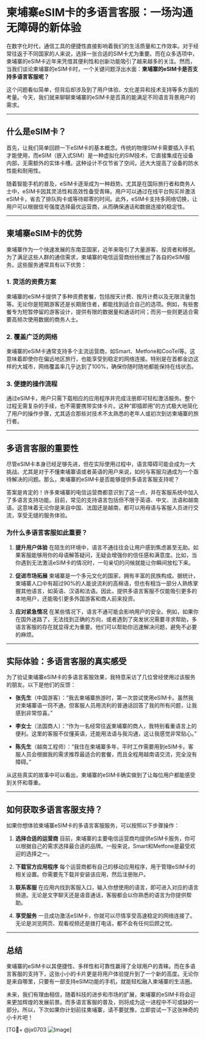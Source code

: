 # 柬埔寨eSIM卡的多语言客服：一场沟通无障碍的新体验

在数字化时代，通信工具的便捷性直接影响着我们的生活质量和工作效率。对于经常往返于不同国家的人来说，选择一张合适的SIM卡尤为重要。而在众多选项中，柬埔寨的eSIM卡近年来凭借其便利性和创新功能吸引了越来越多的关注。然而，当我们谈论柬埔寨的eSIM卡时，一个关键问题浮出水面：**柬埔寨的eSIM卡是否支持多语言客服呢？**

这个问题看似简单，但背后却涉及到了用户体验、文化差异和技术支持等多方面的考量。今天，我们就来聊聊柬埔寨的eSIM卡是否真的能满足不同语言背景用户的需求。

---

## 什么是eSIM卡？

首先，让我们简单回顾一下eSIM卡的基本概念。传统的物理SIM卡需要插入手机才能使用，而eSIM（嵌入式SIM）是一种虚拟化的SIM技术，它直接集成在设备内部，无需额外的实体卡槽。这种设计不仅节省了空间，还大大提高了设备的防水性能和耐用性。

随着智能手机的普及，eSIM卡逐渐成为一种趋势。尤其是在国际旅行者和商务人士中，eSIM卡因其灵活性和高效性备受青睐。用户可以通过在线平台购买并激活eSIM卡，省去了排队购卡或等待邮寄的时间。此外，eSIM卡支持多网络切换，让用户可以根据信号强度选择最优运营商，从而确保通话和数据连接的稳定性。

---

## 柬埔寨eSIM卡的优势

柬埔寨作为一个快速发展的东南亚国家，近年来吸引了大量游客、投资者和移民。为了满足这些人群的通信需求，柬埔寨的电信运营商纷纷推出了各自的eSIM服务。这些服务通常具有以下优势：

### 1. **灵活的资费方案**
柬埔寨的eSIM卡提供了多种资费套餐，包括按天计费、按月计费以及无限流量包等。无论你是短期游客还是长期居住者，都能找到适合自己的选项。例如，有些套餐专为短暂停留的游客设计，提供有限的数据量和通话时间；而另一些则更适合需要高频次使用数据的商务人士。

### 2. **覆盖广泛的网络**
柬埔寨的eSIM卡通常支持多个主流运营商，如Smart、Metfone和CooTel等。这意味着即使你在偏远地区旅行，也能享受到稳定的网络连接。特别是在首都金边这样的大城市，网络覆盖率几乎达到了100%，确保你随时随地都能保持在线状态。

### 3. **便捷的操作流程**
通过eSIM卡，用户只需下载相应的应用程序并完成注册即可轻松激活服务。整个过程无需复杂的手续，也不需要携带实体卡片。这种“即插即用”的方式极大地简化了用户的操作步骤，尤其适合那些对技术不太熟悉的老年人或初次到访柬埔寨的旅行者。

---

## 多语言客服的重要性

尽管eSIM卡本身已经足够先进，但在实际使用过程中，语言障碍可能会成为一大挑战。尤其是对于不懂柬埔寨语或者英语的用户来说，如何与客服沟通成为一个亟待解决的问题。那么，柬埔寨的eSIM卡是否能够提供多语言客服支持呢？

答案是肯定的！许多柬埔寨的电信运营商都意识到了这一点，并在客服系统中加入了多语言支持功能。目前，常见的支持语言包括但不限于英语、中文、法语和越南语。这意味着无论你是来自中国、法国还是越南，都可以用母语与客服人员进行交流，享受无缝的服务体验。

### 为什么多语言客服如此重要？

1. **提升用户体验**
   在陌生的环境中，语言不通往往会让用户感到焦虑甚至无助。如果客服能够用你的母语解答疑问，无疑会增强你的信任感和满意度。比如，当你遇到无法激活eSIM卡的情况时，一句亲切的问候就能让你瞬间放松下来。

2. **促进市场拓展**
   柬埔寨是一个多元文化的国家，拥有丰富的民族构成。据统计，柬埔寨人口中有超过90%的人能说流利的高棉语，但也有相当一部分人熟练掌握其他语言，如英语、汉语和法语。因此，提供多语言客服不仅能吸引更多的本地用户，还能吸引更多外国游客和商人前来投资。

3. **应对紧急情况**
   在某些情况下，语言不通可能会影响用户的安全。例如，如果你在国外迷路了，无法找到正确的方向，或者遇到了突发状况需要寻求帮助，多语言客服的存在就显得尤为重要。他们可以帮助你迅速解决问题，避免不必要的麻烦。

---

## 实际体验：多语言客服的真实感受

为了验证柬埔寨eSIM卡的多语言客服效果，我特意采访了几位曾经使用过该服务的朋友。以下是他们的反馈：

- **张先生**（中国游客）：“我去柬埔寨旅游时，第一次尝试使用eSIM卡。虽然我对柬埔寨语一窍不通，但客服人员用流利的普通话回答了我的所有问题，让我感到非常惊喜。”

- **李女士**（法国商人）：“作为一名经常往返柬埔寨的商人，我特别看重语言上的便利。这里的客服不仅懂英语，还能用法语与我沟通，这让我感觉非常贴心。”

- **陈先生**（越南工程师）：“我住在柬埔寨多年，平时工作需要用到eSIM卡。客服人员会根据我的需求推荐最适合的套餐，而且全程用越南语交流，完全没有障碍。”

从这些真实的故事中可以看出，柬埔寨的eSIM卡确实做到了让每位用户都能感受到关怀和尊重。

---

## 如何获取多语言客服支持？

如果你想体验柬埔寨eSIM卡的多语言客服服务，可以按照以下步骤操作：

1. **选择合适的运营商**
   目前，柬埔寨的主要电信运营商均提供eSIM卡服务，你可以根据自己的需求选择最合适的品牌。一般来说，Smart和Metfone是最受欢迎的选择之一。

2. **下载官方应用程序**
   每个运营商都有自己的移动应用程序，用于管理eSIM卡的相关设置。你需要先下载并安装该应用，然后注册账户。

3. **联系客服**
   在应用内找到客服入口，输入你想使用的语言，即可进入对应的语言频道。无论是文字聊天还是语音通话，客服都会以你熟悉的语言为你提供帮助。

4. **享受服务**
   一旦成功激活eSIM卡，你就可以尽情享受高速稳定的网络连接了。无论是浏览网页、观看视频还是拨打电话，都不会有任何后顾之忧。

---

## 总结

柬埔寨的eSIM卡以其便捷性、多样性和可靠性赢得了全球用户的青睐。而在多语言客服的支持下，这张小小的卡片更是将用户体验提升到了一个新的高度。无论你是来自哪里，只要有一部支持eSIM功能的手机，就能轻松融入柬埔寨的生活圈。

未来，我们有理由相信，随着科技的进步和市场的扩展，柬埔寨的eSIM卡将会迎来更加辉煌的发展前景。而多语言客服的普及，则将成为这一进程中不可或缺的一部分。所以，下次如果你计划前往柬埔寨，请不要犹豫，立即尝试一下这张神奇的小卡片吧！

[TG💪+ @jx0703 ![Image](https://github.com/user-attachments/assets/dbca1d08-cadb-493c-b0ec-ad6f7a83f270)]